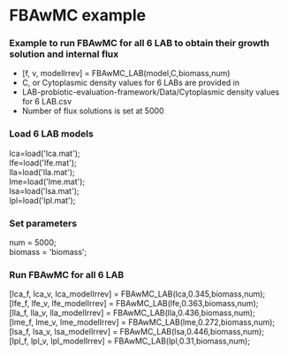 # FBAwMC example
### Example to run FBAwMC for all 6 LAB to obtain their growth solution and internal flux
- [f, v, modelIrrev] = FBAwMC_LAB(model,C,biomass,num)
- C, or Cytoplasmic density values for 6 LABs are provided in 
- LAB-probiotic-evaluation-framework/Data/Cytoplasmic density values for 6 LAB.csv
- Number of flux solutions is set at 5000


### Load 6 LAB models
lca=load('lca.mat');<br />
lfe=load('lfe.mat');<br />
lla=load('lla.mat');<br />
lme=load('lme.mat');<br />
lsa=load('lsa.mat');<br />
lpl=load('lpl.mat');<br />


### Set parameters
num = 5000;<br />
biomass = 'biomass';<br />


### Run FBAwMC for all 6 LAB
[lca_f, lca_v, lca_modelIrrev] = FBAwMC_LAB(lca,0.345,biomass,num);<br />
[lfe_f, lfe_v, lfe_modelIrrev] = FBAwMC_LAB(lfe,0.363,biomass,num);<br />
[lla_f, lla_v, lla_modelIrrev] = FBAwMC_LAB(lla,0.436,biomass,num);<br />
[lme_f, lme_v, lme_modelIrrev] = FBAwMC_LAB(lme,0.272,biomass,num);<br />
[lsa_f, lsa_v, lsa_modelIrrev] = FBAwMC_LAB(lsa,0.446,biomass,num);<br />
[lpl_f, lpl_v, lpl_modelIrrev] = FBAwMC_LAB(lpl,0.31,biomass,num);<br />
